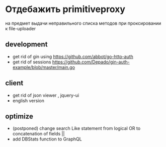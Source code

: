 # Отдебажить primitiveproxy
на предмет выдачи неправильного списка методов при проксировании к file-uploader



## development
- get rid of gin using <https://github.com/abbot/go-http-auth>
- get rid of sessions
    https://github.com/Depado/gin-auth-example/blob/master/main.go

## client
- get rid of json viewer , jquery-ui
- english version



## optimize
- (postponed) change search Like statement from logical OR to concatenation of fields ||
- add DBStats function to GraphQL


